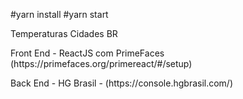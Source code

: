 #yarn install
#yarn start

<p>Temperaturas Cidades BR<p/>
<p>Front End - ReactJS com PrimeFaces (https://primefaces.org/primereact/#/setup)<p/>
<p>Back End - HG Brasil - (https://console.hgbrasil.com/)<p/>